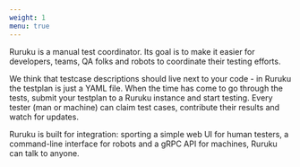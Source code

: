 ```yaml
---
weight: 1
menu: true
---
```


Ruruku is a manual test coordinator. Its goal is to make it easier for developers,
teams, QA folks and robots to coordinate their testing efforts.

We think that testcase descriptions should live next to your code - in Ruruku the testplan is just a YAML file.
When the time has come to go through the tests, submit your testplan to a Ruruku instance and start testing.
Every tester (man or machine) can claim test cases, contribute their results and watch for updates.

Ruruku is built for integration: sporting a simple web UI for human testers, a command-line interface for robots
and a gRPC API for machines, Ruruku can talk to anyone.
